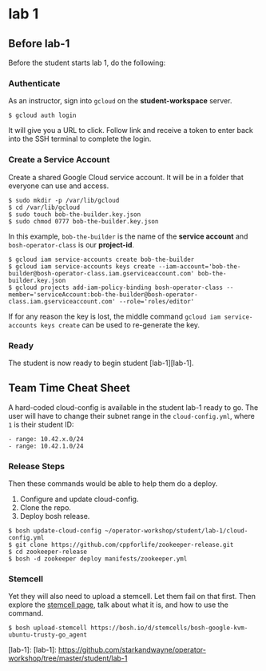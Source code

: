 # lab 1

## Before lab-1

Before the student starts lab 1, do the following:

### Authenticate

As an instructor, sign into `gcloud` on the **student-workspace** server.

```
$ gcloud auth login
```

It will give you a URL to click.  Follow link and receive a token to enter back into the SSH terminal to complete the login.

### Create a Service Account

Create a shared Google Cloud service account.  It will be in a folder that everyone can use and access.

```
$ sudo mkdir -p /var/lib/gcloud
$ cd /var/lib/gcloud
$ sudo touch bob-the-builder.key.json
$ sudo chmod 0777 bob-the-builder.key.json
```

In this example, `bob-the-builder` is the name of the **service account** and `bosh-operator-class` is our **project-id**.

```
$ gcloud iam service-accounts create bob-the-builder
$ gcloud iam service-accounts keys create --iam-account='bob-the-builder@bosh-operator-class.iam.gserviceaccount.com' bob-the-builder.key.json
$ gcloud projects add-iam-policy-binding bosh-operator-class --member='serviceAccount:bob-the-builder@bosh-operator-class.iam.gserviceaccount.com' --role='roles/editor'
```

If for any reason the key is lost, the middle command `gcloud iam service-accounts keys create` can be used to re-generate the key.

### Ready

The student is now ready to begin student [lab-1][lab-1].

## Team Time Cheat Sheet

A hard-coded cloud-config is available in the student lab-1 ready to go. The
user will have to change their subnet range in the `cloud-config.yml`, where
`1` is their student ID:

```
- range: 10.42.x.0/24
- range: 10.42.1.0/24
```

### Release Steps

Then these commands would be able to help them do a deploy.

1. Configure and update cloud-config.
2. Clone the repo.
3. Deploy bosh release.

```
$ bosh update-cloud-config ~/operator-workshop/student/lab-1/cloud-config.yml
$ git clone https://github.com/cppforlife/zookeeper-release.git
$ cd zookeeper-release
$ bosh -d zookeeper deploy manifests/zookeeper.yml
```

### Stemcell

Yet they will also need to upload a stemcell.  Let them fail on that first.
Then explore the [stemcell page][stemcell-page], talk about what it is, and how
to use the command.

```
$ bosh upload-stemcell https://bosh.io/d/stemcells/bosh-google-kvm-ubuntu-trusty-go_agent
```

[stemcell-page]: http://bosh.cloudfoundry.org/stemcells/bosh-google-kvm-ubuntu-trusty-go_agent
[lab-1]: [lab-1]: https://github.com/starkandwayne/operator-workshop/tree/master/student/lab-1
